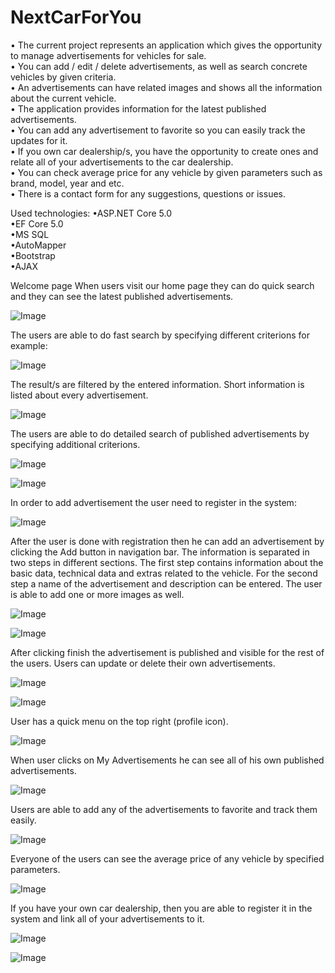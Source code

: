 # NextCarForYou
• The current project represents an application which gives the opportunity to manage advertisements for vehicles for sale.<br>
• You can add / edit / delete advertisements, as well as search concrete vehicles by given criteria. <br>
• An advertisements can have related images and shows all the information about the current vehicle. <br>
• The application provides information for the latest published advertisements. <br>
• You can add any advertisement to favorite so you can easily track the updates for it. <br>
• If you own car dealership/s, you have the opportunity to create ones and relate all of your advertisements to the car dealership. <br>
• You can check average price for any vehicle by given parameters such as brand, model, year and etc. <br>
• There is a contact form for any suggestions, questions or issues.


Used technologies:
•ASP.NET Core 5.0<br>
•EF Core 5.0<br>
•MS SQL<br>
•AutoMapper<br>
•Bootstrap<br>
•AJAX<br>

Welcome page
When users visit our home page they can do quick search and they can see the latest published advertisements.

![Image](READMEImages/WelcomePage.png)

The users are able to do fast search by specifying different criterions for example:

![Image](READMEImages/FastSearch.png)

The result/s are filtered by the entered information. Short information is listed about every advertisement.

![Image](READMEImages/FastSearchResult.png)

The users are able to do detailed search of published advertisements by specifying additional criterions.

![Image](READMEImages/DetailedSearch1.png)

![Image](READMEImages/DetailedSearch2.png)

In order to add advertisement the user need to register in the system:

![Image](READMEImages/Register.png)

After the user is done with registration then he can add an advertisement by clicking the Add button in navigation bar.
The information is separated in two steps in different sections. The first step contains information about the basic data, technical data and extras related to the vehicle.
For the second step a name of the advertisement and description can be entered. The user is able to add one or more images as well.

![Image](READMEImages/AddStep1.png)

![Image](READMEImages/AddStep2.png)

After clicking finish the advertisement is published and visible for the rest of the users.
Users can update or delete their own advertisements.

![Image](READMEImages/Preview1.png)

![Image](READMEImages/Preview2.png)

User has a quick menu on the top right (profile icon).

![Image](READMEImages/UserMenu.png)

When user clicks on My Advertisements he can see all of his own published advertisements.

![Image](READMEImages/UserAdvertisements.png)

Users are able to add any of the advertisements to favorite and track them easily.

![Image](READMEImages/UserFavoriteAdvertisements.png)

Everyone of the users can see the average price of any vehicle by specified parameters.

![Image](READMEImages/AveragePrice.png)

If you have your own car dealership, then you are able to register it in the system and link all of your advertisements to it.

![Image](READMEImages/Dealership.png)

![Image](READMEImages/DealershipAdvertisements.png)